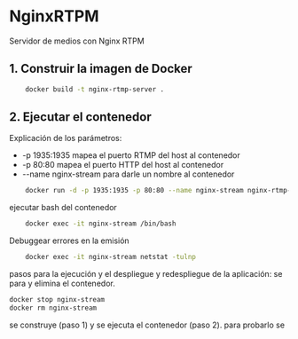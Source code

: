 # NginxRTPM
Servidor de medios con Nginx  RTPM

## 1. Construir la imagen de Docker
``` bash
    docker build -t nginx-rtmp-server .
```
## 2. Ejecutar el contenedor
Explicación de los parámetros:
 - -p 1935:1935 mapea el puerto RTMP del host al contenedor
 - -p 80:80 mapea el puerto HTTP del host al contenedor
 - --name nginx-stream para darle un nombre al contenedor
``` bash
    docker run -d -p 1935:1935 -p 80:80 --name nginx-stream nginx-rtmp-server
```
ejecutar bash del contenedor
``` bash
    docker exec -it nginx-stream /bin/bash   
```
Debuggear errores en la emisión
``` bash       
    docker exec -it nginx-stream netstat -tulnp
```
pasos para la ejecución y el despliegue y redespliegue de la aplicación:
se para y elimina el contenedor.
``` bash
docker stop nginx-stream
docker rm nginx-stream
``` 
se construye (paso 1) y se ejecuta el contenedor (paso 2).
para probarlo se 